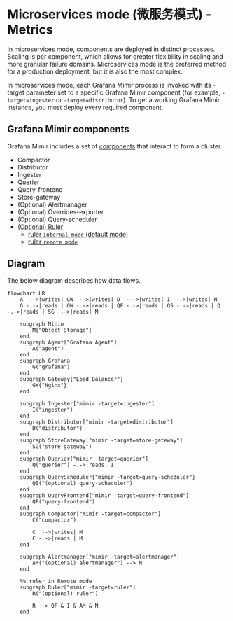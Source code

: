 # Microservices mode (微服务模式) - Metrics

In microservices mode, components are deployed in distinct processes. Scaling is per component, which allows for greater flexibility in scaling and more granular failure domains. Microservices mode is the preferred method for a production deployment, but it is also the most complex.

In microservices mode, each Grafana Mimir process is invoked with its -target parameter set to a specific Grafana Mimir component (for example, `-target=ingester` or `-target=distributor`). To get a working Grafana Mimir instance, you must deploy every required component.


## Grafana Mimir components
Grafana Mimir includes a set of [components](https://grafana.com/docs/mimir/latest/references/architecture/components/) that interact to form a cluster.

- Compactor
- Distributor
- Ingester
- Querier
- Query-frontend
- Store-gateway
- (Optional) Alertmanager
- (Optional) Overrides-exporter
- (Optional) Query-scheduler
- [(Optional) Ruler](https://grafana.com/docs/mimir/latest/references/architecture/components/ruler)
  - [ruler `internal mode` (default mode)](https://grafana.com/docs/mimir/latest/references/architecture/components/ruler/#internal)
  - [ruler `remote mode`](https://grafana.com/docs/mimir/latest/references/architecture/components/ruler/#remote)

## Diagram

The below diagram describes how data flows.

```mermaid
flowchart LR
    A  -->|writes| GW  -->|writes| D  --->|writes| I  -->|writes| M
    G -.->|reads | GW -.->|reads | QF -.->|reads | QS -.->|reads | Q -.->|reads | SG -.->|reads| M

    subgraph Minio
        M{"Object Storage"}
    end
    subgraph Agent["Grafana Agent"]
        A("agent")
    end
    subgraph Grafana
        G("grafana")
    end
    subgraph Gateway["Load Balancer"]
        GW{"Nginx"}
    end

    subgraph Ingester["mimir -target=ingester"]
        I("ingester")
    end
    subgraph Distributor["mimir -target=distributor"]
        D("distributor")
    end
    subgraph StoreGateway["mimir -target=store-gateway"]
        SG("store-gateway")
    end
    subgraph Querier["mimir -target=querier"]
        Q("querier") -.->|reads| I
    end
    subgraph QueryScheduler["mimir -target=query-scheduler"]
        QS("(optional) query-scheduler")
    end
    subgraph QueryFrontend["mimir -target=query-frontend"]
        QF("query-frontend")
    end
    subgraph Compactor["mimir -target=compactor"]
        C("compactor")

        C  -->|writes| M
        C -.->|reads | M
    end

    subgraph Alertmanager["mimir -target=alertmanager"]
        AM("(optional) alertmanager") --> M
    end

    %% ruler in Remote mode
    subgraph Ruler["mimir -target=ruler"]
        R("(optional) ruler")

        R --> QF & I & AM & M
    end
```
